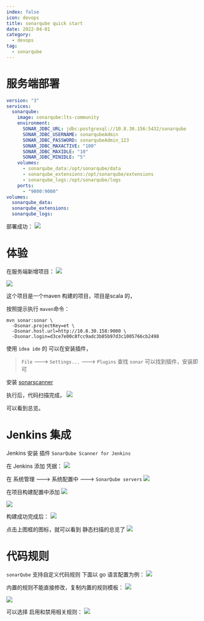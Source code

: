 ```yaml
---
index: false
icon: devops
title: sonarqube quick start
date: 2022-04-01
category:
  - devops
tag:
  - sonarqube
---
```

# 服务端部署

```yaml
version: "3" 
services:
  sonarqube:
    image: sonarqube:lts-community
    environment:
      SONAR_JDBC_URL: jdbc:postgresql://10.8.30.156:5432/sonarqube
      SONAR_JDBC_USERNAME: sonarqubeAdmin
      SONAR_JDBC_PASSWORD: sonarqubeAdmin_123
      SONAR_JDBC_MAXACTIVE: "100"
      SONAR_JDBC_MAXIDLE: "10"
      SONAR_JDBC_MINIDLE: "5"
    volumes:
      - sonarqube_data:/opt/sonarqube/data
      - sonarqube_extensions:/opt/sonarqube/extensions
      - sonarqube_logs:/opt/sonarqube/logs
    ports:
      - "9000:9000"
volumes:
  sonarqube_data:
  sonarqube_extensions:
  sonarqube_logs:
```

部署成功：
 ![](https://raw.githubusercontent.com/vinloong/imgchr/main/notes/img/202201191033085.png)

# 体验
在服务端新增项目：
 ![](https://raw.githubusercontent.com/vinloong/imgchr/main/notes/img/202201191034303.png)

 ![](https://raw.githubusercontent.com/vinloong/imgchr/main/notes/img/202201191034295.png)

这个项目是一个maven 构建的项目，项目是scala 的，

按照提示执行 `maven`命令：
```
mvn sonar:sonar \
  -Dsonar.projectKey=et \
  -Dsonar.host.url=http://10.8.30.158:9000 \
  -Dsonar.login=d3ce7e00c8fcc9adc3b85b97d3c1005766cb2498
```

使用 `idea ide` 的 可以在安装插件，
> `File` ---> `Settings...` ---> `Plugins`
> 查找 `sonar` 可以找到插件，安装即可

安装 [sonarscanner](https://docs.sonarqube.org/latest/analysis/scan/sonarscanner/)

执行后，代码扫描完成，
 ![](https://raw.githubusercontent.com/vinloong/imgchr/main/notes/img/202201191034312.png)

可以看到总览。

# Jenkins 集成
Jenkins 安装 插件 `SonarQube Scanner for Jenkins`

在 Jenkins 添加 凭据：
 ![](https://raw.githubusercontent.com/vinloong/imgchr/main/notes/img/202201191034960.png)


在 系统管理 ---> 系统配置中 ---> `SonarQube servers`
 ![](https://raw.githubusercontent.com/vinloong/imgchr/main/notes/img/202201191035875.png)

在项目构建配置中添加
 ![](https://raw.githubusercontent.com/vinloong/imgchr/main/notes/img/202201191035205.png)

 ![](https://raw.githubusercontent.com/vinloong/imgchr/main/notes/img/202201191035162.png)

构建成功完成后：
 ![](https://raw.githubusercontent.com/vinloong/imgchr/main/notes/img/202201191035170.png)

点击上图框的图标，就可以看到 静态扫描的总览了
 ![](https://raw.githubusercontent.com/vinloong/imgchr/main/notes/img/202201191036782.png)


# 代码规则
`sonarQube` 支持自定义代码规则
下面以 go 语言配置为例：
 ![](https://raw.githubusercontent.com/vinloong/imgchr/main/notes/img/202201191036662.png)

内置的规则不能直接修改，复制内置的规则模板：
 ![](https://raw.githubusercontent.com/vinloong/imgchr/main/notes/img/202201191036667.png)

 ![](https://raw.githubusercontent.com/vinloong/imgchr/main/notes/img/202201191036865.png)

可以选择 启用和禁用相关规则：
 ![](https://raw.githubusercontent.com/vinloong/imgchr/main/notes/img/202201191037091.png)
